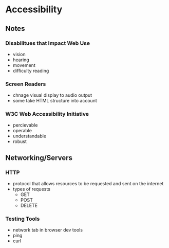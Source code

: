 # Accessibility

## Notes

### Disabilitues that Impact Web Use
- vision
- hearing
- movement
- difficulty reading

### Screen Readers
- chnage visual display to audio output
- some take HTML structure into account 

### W3C Web Accessibility Initiative

- percievable
- operable
- understandable
- robust

## Networking/Servers

### HTTP
- protocol that allows resources to be requested and sent on the internet
- types of requests
    - GET
    - POST
    - DELETE

### Testing Tools
- network tab in browser dev tools
- ping
- curl


